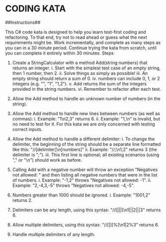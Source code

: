 CODING KATA
===========

##Instructions##

This C# code kata is designed to help you learn test-first coding and refactoring. To that end, try not to read ahead or guess what the next requirements might be. Work incrementally, and complete as many steps as you can in a 30 minute period. Continue trying the kata from scratch, until you can complete it entirely within 30 minutes.
Steps

1. Create a StringCalculator with a method Add(string numbers) that returns an integer.
i. Start with the simplest test case of an empty string, then 1 number, then 2.
ii. Solve things as simply as possible!
iii. An empty string should return a sum of 0.
iv. numbers can include 0, 1, or 2 integers (e.g. "", "1", "1,2").
v. Add returns the sum of the integers provided in the string numbers.
vi. Remember to refactor after each test.

2. Allow the Add method to handle an unknown number of numbers (in the string).

3. Allow the Add method to handle new lines between numbers (as well as commas):
i. Example: "1\n2,3" returns 6.
ii. Example: "1,\n" is invalid, but no need to test for it. For this kata we are only concerned with testing correct inputs.

4. Allow the Add method to handle a different delimiter:
i. To change the delimiter, the beginning of the string should be a separate line formatted like this: "//[delimiter]\n[numbers]"
ii. Example: "//;\n1;2" returns 3 (the delimiter is ";").
iii. This first line is optional; all existing scenarios (using "," or "\n") should work as before.

5. Calling Add with a negative number will throw an exception "Negatives not allowed: " and then listing all negative numbers that were in the list of numbers.
i. Example: "-1,2" throws "Negatives not allowed: -1".
ii. Example: "2,-4,3,-5" throws "Negatives not allowed: -4,-5".

6. Numbers greater than 1000 should be ignored.
i. Example: "1001,2" returns 2.

7. Delimiters can be any length, using this syntax: "//[|||]\n1|||2|||3" returns 6.

8. Allow multiple delimiters, using this syntax: "//[|][%]\n1|2%3" returns 6.
9. Handle multiple delimiters of any length.
